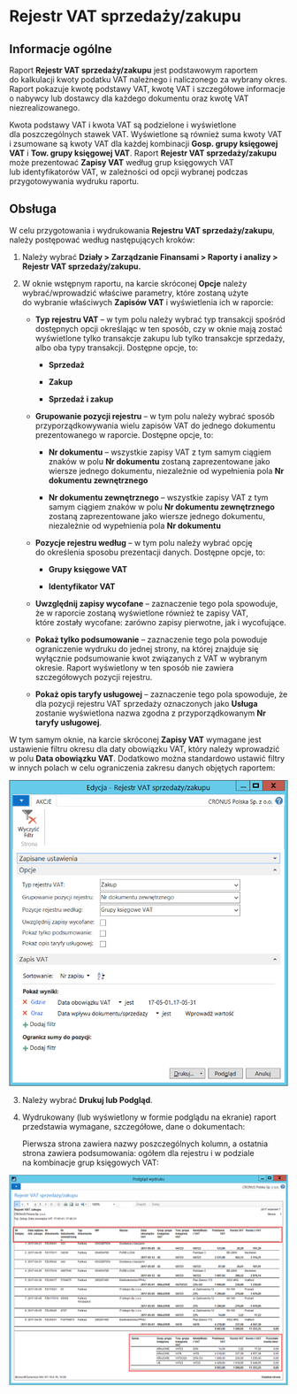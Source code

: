 # Rejestr VAT sprzedaży/zakupu 

## Informacje ogólne

Raport **Rejestr VAT sprzedaży/zakupu** jest podstawowym raportem
do kalkulacji kwoty podatku VAT należnego i naliczonego za wybrany
okres. Raport pokazuje kwotę podstawy VAT, kwotę VAT i szczegółowe
informacje o nabywcy lub dostawcy dla każdego dokumentu oraz kwotę VAT
niezrealizowanego.

Kwota podstawy VAT i kwota VAT są podzielone i wyświetlone
dla poszczególnych stawek VAT. Wyświetlone są również suma kwoty VAT
i zsumowane są kwoty VAT dla każdej kombinacji **Gosp. grupy księgowej
VAT** i **Tow. grupy księgowej VAT**. Raport **Rejestr VAT
sprzedaży/zakupu** może prezentować **Zapisy VAT** według grup
księgowych VAT lub identyfikatorów VAT, w zależności od opcji wybranej
podczas przygotowywania wydruku raportu.

## Obsługa

W celu przygotowania i wydrukowania **Rejestru VAT sprzedaży/zakupu**,
należy postępować według następujących kroków:

1.  Należy wybrać **Działy \> Zarządzanie Finansami \> Raporty
    i analizy \> Rejestr VAT sprzedaży/zakupu.**

2.  W oknie wstępnym raportu, na karcie skróconej **Opcje** należy
    wybrać/wprowadzić właściwe parametry, które zostaną użyte
    do wybranie właściwych **Zapisów VAT** i wyświetlenia
    ich w raporcie:


    -   **Typ rejestru VAT** – w tym polu należy wybrać typ transakcji
         spośród dostępnych opcji określając w ten sposób, czy w oknie mają
         zostać wyświetlone tylko transakcje zakupu lub tylko transakcje
         sprzedaży, albo oba typy transakcji. Dostępne opcje, to:
    
        -   **Sprzedaż**
        
        -   **Zakup**
        
        -   **Sprzedaż i zakup**

    -   **Grupowanie pozycji rejestru** – w tym polu należy wybrać sposób
         przyporządkowywania wielu zapisów VAT do jednego dokumentu
         prezentowanego w raporcie. Dostępne opcje, to:
    
        -   **Nr dokumentu** – wszystkie zapisy VAT z tym samym ciągiem znaków
             w polu **Nr dokumentu** zostaną zaprezentowane jako wiersze
             jednego dokumentu, niezależnie od wypełnienia pola **Nr dokumentu
             zewnętrznego**
        
        -   **Nr dokumentu zewnętrznego** – wszystkie zapisy VAT z tym samym
             ciągiem znaków w polu **Nr dokumentu zewnętrznego** zostaną
             zaprezentowane jako wiersze jednego dokumentu, niezależnie
             od wypełnienia pola **Nr dokumentu**
    
    -   **Pozycje rejestru według** – w tym polu należy wybrać opcję
         do określenia sposobu prezentacji danych. Dostępne opcje, to:


        -   **Grupy księgowe VAT**
        
        -   **Identyfikator VAT**


    -   **Uwzględnij zapisy wycofane** – zaznaczenie tego pola spowoduje,
         że w raporcie zostaną wyświetlone również te zapisy VAT,
         które zostały wycofane: zarówno zapisy pierwotne,
         jak i wycofujące.
    
    -   **Pokaż tylko podsumowanie** – zaznaczenie tego pola powoduje
         ograniczenie wydruku do jednej strony, na której znajduje się
         wyłącznie podsumowanie kwot związanych z VAT w wybranym okresie.
         Raport wyświetlony w ten sposób nie zawiera szczegółowych pozycji
         rejestru.
    
    -   **Pokaż opis taryfy usługowej** – zaznaczenie tego pola spowoduje,
         że dla pozycji rejestru VAT sprzedaży oznaczonych jako **Usługa**
         zostanie wyświetlona nazwa zgodna z przyporządkowanym **Nr taryfy
         usługowej**.

 W tym samym oknie, na karcie skróconej **Zapisy VAT** wymagane jest
 ustawienie filtru okresu dla daty obowiązku VAT, który należy
 wprowadzić w polu **Data obowiązku VAT**. Dodatkowo można standardowo
 ustawić filtry w innych polach w celu ograniczenia zakresu danych
 objętych raportem:

  ![](media/image90.png)

3.  Należy wybrać **Drukuj lub Podgląd**.

4.  Wydrukowany (lub wyświetlony w formie podglądu na ekranie) raport
    przedstawia wymagane, szczegółowe, dane o dokumentach:
    
    Pierwsza strona zawiera nazwy poszczególnych kolumn, a ostatnia strona
    zawiera podsumowania: ogółem dla rejestru i w podziale na kombinacje
    grup księgowych VAT:

  ![](media/image91.png)